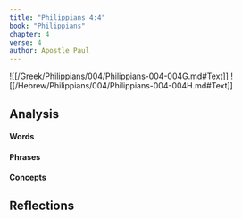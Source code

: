 ```yaml
---
title: "Philippians 4:4"
book: "Philippians"
chapter: 4
verse: 4
author: Apostle Paul
---
```

![[/Greek/Philippians/004/Philippians-004-004G.md#Text]]
![[/Hebrew/Philippians/004/Philippians-004-004H.md#Text]]

## Analysis

#### Words

#### Phrases

#### Concepts

## Reflections
